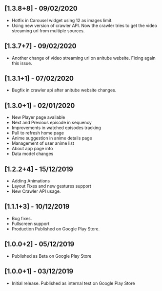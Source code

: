 ## [1.3.8+8] - 09/02/2020
* Hotfix in Carousel widget using 12 as images limit.
* Using new version of crawler API. Now the crawler tries to get the video streaming url from multiple sources.

## [1.3.7+7] - 09/02/2020
* Another change of video streaming url on anitube website. Fixing again this issue.

## [1.3.1+1] - 07/02/2020
* Bugfix in crawler api after anitube website changes.

## [1.3.0+1] - 02/01/2020
* New Player page available
* Next and Previous episode in sequency
* Improvements in watched episodes tracking
* Pull to refresh home page
* Anime suggestion in anime details page
* Management of user anime list
* About app page info
* Data model changes

## [1.2.2+4] - 15/12/2019
* Adding Animations
* Layout Fixes and new gestures support
* New Crawler API usage.

## [1.1.1+3] - 10/12/2019
* Bug fixes.
* Fullscreen support 
* Production Published on Google Play Store.

## [1.0.0+2] - 05/12/2019
* Published as Beta on Google Play Store

## [1.0.0+1] - 03/12/2019
* Initial release. Published as internal test on Google Play Store